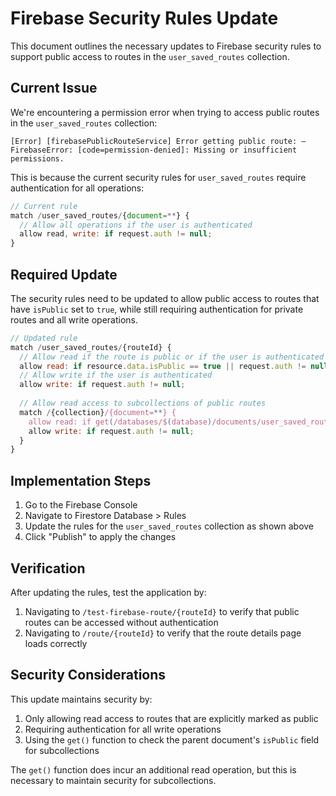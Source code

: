 # Firebase Security Rules Update

This document outlines the necessary updates to Firebase security rules to support public access to routes in the `user_saved_routes` collection.

## Current Issue

We're encountering a permission error when trying to access public routes in the `user_saved_routes` collection:

```
[Error] [firebasePublicRouteService] Error getting public route: – FirebaseError: [code=permission-denied]: Missing or insufficient permissions.
```

This is because the current security rules for `user_saved_routes` require authentication for all operations:

```javascript
// Current rule
match /user_saved_routes/{document=**} {
  // Allow all operations if the user is authenticated
  allow read, write: if request.auth != null;
}
```

## Required Update

The security rules need to be updated to allow public access to routes that have `isPublic` set to `true`, while still requiring authentication for private routes and all write operations.

```javascript
// Updated rule
match /user_saved_routes/{routeId} {
  // Allow read if the route is public or if the user is authenticated
  allow read: if resource.data.isPublic == true || request.auth != null;
  // Allow write if the user is authenticated
  allow write: if request.auth != null;
  
  // Allow read access to subcollections of public routes
  match /{collection}/{document=**} {
    allow read: if get(/databases/$(database)/documents/user_saved_routes/$(routeId)).data.isPublic == true || request.auth != null;
    allow write: if request.auth != null;
  }
}
```

## Implementation Steps

1. Go to the Firebase Console
2. Navigate to Firestore Database > Rules
3. Update the rules for the `user_saved_routes` collection as shown above
4. Click "Publish" to apply the changes

## Verification

After updating the rules, test the application by:

1. Navigating to `/test-firebase-route/{routeId}` to verify that public routes can be accessed without authentication
2. Navigating to `/route/{routeId}` to verify that the route details page loads correctly

## Security Considerations

This update maintains security by:

1. Only allowing read access to routes that are explicitly marked as public
2. Requiring authentication for all write operations
3. Using the `get()` function to check the parent document's `isPublic` field for subcollections

The `get()` function does incur an additional read operation, but this is necessary to maintain security for subcollections.
